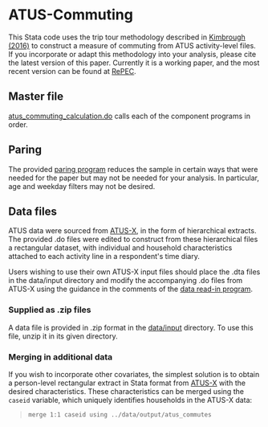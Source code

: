 # ATUS-Commuting
This Stata code uses the trip tour methodology described in [Kimbrough (2016)](https://ideas.repec.org/p/ris/uncgec/2015_002.html) to construct a measure of commuting from ATUS activity-level files.  If you incorporate or adapt this methodology into your analysis, please cite the latest version of this paper.  Currently it is a working paper, and the most recent version can be found at [RePEC](https://ideas.repec.org/p/ris/uncgec/2015_002.html).

## Master file
[atus_commuting_calculation.do](src/atus_commuting_calculation.do) calls each of the component programs in order.  

## Paring
The provided [paring program](src/ATUSX_paring.do) reduces the sample in certain ways that were needed for the paper but may not be needed for your analysis.  In particular, age and weekday filters may not be desired.

## Data files
ATUS data were sourced from [ATUS-X](https://www.atusdata.org/atus/), in the form of hierarchical extracts.  The provided .do files were edited to construct from these hierarchical files a rectangular dataset, with individual and household characteristics attached to each activity line in a respondent's time diary.

Users wishing to use their own ATUS-X input files should place the .dta files in the data/input directory and modify the accompanying .do files from ATUS-X using the guidance in the comments of the [data read-in program](src/read_ATUSX.do).

### Supplied as .zip files
A data file is provided in .zip format in the [data/input](data/input) directory.  To use this file, unzip it in its given directory.

### Merging in additional data
If you wish to incorporate other covariates, the simplest solution is to obtain a person-level rectangular extract in Stata format from [ATUS-X](https://www.atusdata.org/atus/) with the desired characteristics.  These characteristics can be merged using the `caseid` variable, which uniquely identifies households in the ATUS-X data:

>`merge 1:1 caseid using ../data/output/atus_commutes`
